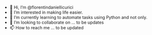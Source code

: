 - 👋 Hi, I’m @florentindaniellicurici
- 👀 I’m interested in making life easier.
- 🌱 I’m currently learning to automate tasks using Python and not only.
- 💞️ I’m looking to collaborate on ... to be updates
- 📫 How to reach me ... to be updated

<!---
florentindaniellicurici/florentindaniellicurici is a ✨ special ✨ repository because its `README.md` (this file) appears on your GitHub profile.
You can click the Preview link to take a look at your changes.
--->
